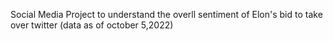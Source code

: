 Social Media Project to understand the overll sentiment of Elon's bid to take over twitter (data as of october 5,2022)

